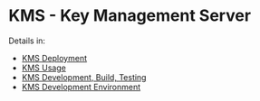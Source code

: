# KMS - Key Management Server

Details in:
* [KMS Deployment](./README-DEPLOYMENT.md)
* [KMS Usage](./README-USAGE.md)
* [KMS Development, Build, Testing](./README-DEVELOPMENT.md)
* [KMS Development Environment](./README-DEVELOPMENT-ENV.md)
